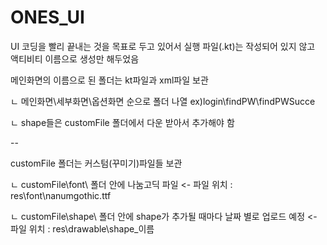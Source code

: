 # ONES_UI

UI 코딩을 빨리 끝내는 것을 목표로 두고 있어서 실행 파일(.kt)는 작성되어 있지 않고 액티비티 이름으로 생성만 해두었음


메인화면의 이름으로 된 폴더는 kt파일과 xml파일 보관

ㄴ 메인화면\세부화면\옵션화면 순으로 폴더 나열 ex)login\findPW\findPWSucce

ㄴ shape들은 customFile 폴더에서 다운 받아서 추가해야 함


--

customFile 폴더는 커스텀(꾸미기)파일들 보관

ㄴ customFile\font\ 폴더 안에 나눔고딕 파일 <- 파일 위치 : res\font\nanumgothic.ttf

ㄴ customFile\shape\ 폴더 안에 shape가 추가될 때마다 날짜 별로 업로드 예정 <- 파일 위치 : res\drawable\shape_이름
